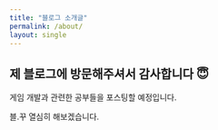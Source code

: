 ```yaml
---
title: "블로그 소개글"
permalink: /about/
layout: single
---
```


## 제 블로그에 방문해주셔서 감사합니다 😇

게임 개발과 관련한 공부들을 포스팅할 예정입니다.

블.꾸 열심히 해보겠습니다.